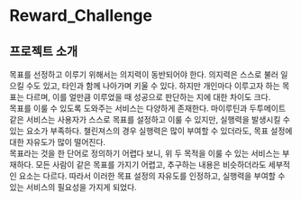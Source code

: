 # Reward_Challenge

## 프로젝트 소개
목표를 선정하고 이루기 위해서는 의지력이 동반되어야 한다. 의지력은 스스로 불러 일으킬 수도 있고, 타인과 함께 나아가며 키울 수 있다. 하지만 개인마다 이루고자 하는 목표는 다르며, 이를 얼만큼 이루었을 때 성공으로 판단하는 지에 대한 차이도 크다.<br>
목표를 이룰 수 있도록 도와주는 서비스는 다양하게 존재한다. 마이루틴과 두투메이트 같은 서비스는 사용자가 스스로 목표를 설정하고 이룰 수 있지만, 실행력을 발생시킬 수 있는 요소가 부족하다. 챌린져스의 경우 실행력은 많이 부여할 수 있더라도, 목표 설정에 대한 자유도가 많이 떨어진다.<br>
  목표라는 것을 한 단어로 정의하기 어렵다 보니, 위 두 목적을 이룰 수 있는 서비스는 부재하다. 모든 사람이 같은 목표를 가지기 어렵고, 추구하는 내용은 비슷하더라도 세부적인 요소는 다르다. 따라서 이러한 목표 설정의 자유도를 인정하고, 실행력을 부여할 수 있는 서비스의 필요성을 가지게 되었다.<br>
